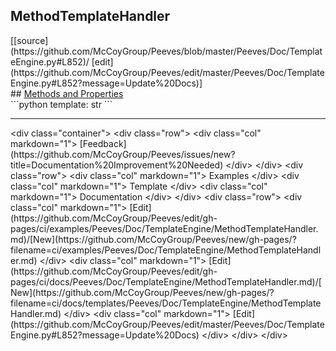 ## <a id="Peeves.Doc.TemplateEngine.MethodTemplateHandler">MethodTemplateHandler</a> 

<div class="docs-source-link" markdown="1">
[[source](https://github.com/McCoyGroup/Peeves/blob/master/Peeves/Doc/TemplateEngine.py#L852)/
[edit](https://github.com/McCoyGroup/Peeves/edit/master/Peeves/Doc/TemplateEngine.py#L852?message=Update%20Docs)]
</div>









<div class="collapsible-section">
 <div class="collapsible-section collapsible-section-header" markdown="1">
## <a class="collapse-link" data-toggle="collapse" href="#methods" markdown="1"> Methods and Properties</a> <a class="float-right" data-toggle="collapse" href="#methods"><i class="fa fa-chevron-down"></i></a>
 </div>
 <div class="collapsible-section collapsible-section-body collapse " id="methods" markdown="1">
 ```python
template: str
```

 </div>
</div>











---


<div markdown="1" class="text-muted">
&lt;div class="container"&gt;
  &lt;div class="row"&gt;
   &lt;div class="col" markdown="1"&gt;
[Feedback](https://github.com/McCoyGroup/Peeves/issues/new?title=Documentation%20Improvement%20Needed)   
&lt;/div&gt;
&lt;/div&gt;
  &lt;div class="row"&gt;
   &lt;div class="col" markdown="1"&gt;
Examples   
&lt;/div&gt;
   &lt;div class="col" markdown="1"&gt;
Template   
&lt;/div&gt;
   &lt;div class="col" markdown="1"&gt;
Documentation   
&lt;/div&gt;
&lt;/div&gt;
  &lt;div class="row"&gt;
   &lt;div class="col" markdown="1"&gt;
[Edit](https://github.com/McCoyGroup/Peeves/edit/gh-pages/ci/examples/Peeves/Doc/TemplateEngine/MethodTemplateHandler.md)/[New](https://github.com/McCoyGroup/Peeves/new/gh-pages/?filename=ci/examples/Peeves/Doc/TemplateEngine/MethodTemplateHandler.md)   
&lt;/div&gt;
   &lt;div class="col" markdown="1"&gt;
[Edit](https://github.com/McCoyGroup/Peeves/edit/gh-pages/ci/docs/Peeves/Doc/TemplateEngine/MethodTemplateHandler.md)/[New](https://github.com/McCoyGroup/Peeves/new/gh-pages/?filename=ci/docs/templates/Peeves/Doc/TemplateEngine/MethodTemplateHandler.md)   
&lt;/div&gt;
   &lt;div class="col" markdown="1"&gt;
[Edit](https://github.com/McCoyGroup/Peeves/edit/master/Peeves/Doc/TemplateEngine.py#L852?message=Update%20Docs)   
&lt;/div&gt;
&lt;/div&gt;
&lt;/div&gt;
</div>